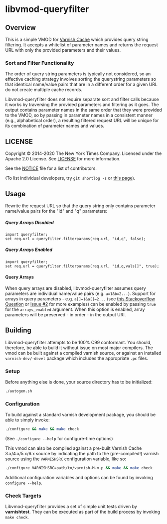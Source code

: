 libvmod-queryfilter
===================

Overview
--------
This is a simple VMOD for [Varnish Cache](https://www.varnish-cache.org/) which
provides query string filtering. It accepts a whitelist of parameter names and
returns the request URL with only the provided parameters and their values.

### Sort and Filter Functionality
The order of query string parameters is typically not considered, so an
effective caching strategy involves sorting the querystring parameters so that
identical name/value pairs that are in a different order for a given URL do not
create multiple cache records.

Libvmod-queryfilter does not require separate sort and filter calls because it
works by traversing the provided parameters and filtering as it goes.
The output contains parameter names in the same order that they were provided
to the VMOD, so by passing in parameter names in a consistent manner (e.g.,
alphabetical order), a resulting filtered request URL will be unique for its
combination of parameter names and values.

LICENSE
-------
Copyright © 2014-2020 The New York Times Company.
Licensed under the Apache 2.0 License. See [LICENSE](./LICENSE) for more information.

See the [NOTICE](./NOTICE) file for a list of contributors.

(To list individual developers, try `git shortlog -s` or [this page](https://github.com/NYTimes/libvmod-queryfilter/graphs/contributors)).

Usage
-----
Rewrite the request URL so that the query string only contains parameter
name/value pairs for the "id" and "q" parameters:

##### Query Arrays Disabled

```
import queryfilter;
set req.url = queryfilter.filterparams(req.url, "id,q", false);
```

##### Query Arrays Enabled

```
import queryfilter;
set req.url = queryfilter.filterparams(req.url, "id,q,vals[]", true);
```

#### Query Arrays
When query arrays are disabled, libvmod-queryfilter assumes query parameters are
individual name/value pairs (e.g. `a=1&b=2...`). Support for arrays in query
parameters - e.g. `a[]=1&a[]=2...` (see [this Stackoverflow Question](http://stackoverflow.com/questions/6243051/how-to-pass-an-array-within-a-query-string) or [Issue #2](https://github.com/NYTimes/libvmod-queryfilter/issues/2)
for more examples) can be enabled by passing `true` for the `arrays_enabled`
argument. When this option is enabled, array parameters will be
preserved - in order - in the output URI.

Building
--------
Libvmod-queryfilter attempts to be 100% C99 conformant. You should, therefore,
be able to build it without issue on most major compilers. The vmod can be
built against a compiled varnish source, or against an installed
`varnish-dev/-devel` package which includes the appropriate `.pc` files.

### Setup
Before anything else is done, your source directory has to be initialized:

```sh
./autogen.sh
```

### Configuration
To build against a standard varnish development package, you should be able to
simply invoke:
```sh
./configure && make && make check
```
(See `./configure --help` for configure-time options)

This vmod can also be compiled against a pre-built Varnish Cache 3.x/4.x/5.x/6.x
source by indicating the path to the (pre-compiled!) varnish source using the
`VARNISHSRC` configuration variable, like so:

```sh
./configure VARNISHSRC=path/to/varnish-M.m.p && make && make check
```

Additional configuration variables and options can be found by invoking
`configure --help`.

### Check Targets
Libvmod-queryfilter provides a set of simple unit tests driven by
**varnishtest**. They can be executed as part of the build process by
invoking `make check`.
